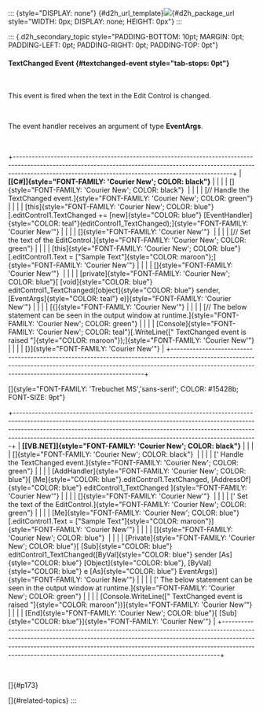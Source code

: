 ::: {style="DISPLAY: none"}
[](ms-xhelp:///?Id=d2h_url_template){#d2h_url_template}![](!package_url!){#d2h_package_url style="WIDTH: 0px; DISPLAY: none; HEIGHT: 0px"}
:::

::: {.d2h_secondary_topic style="PADDING-BOTTOM: 10pt; MARGIN: 0pt; PADDING-LEFT: 0pt; PADDING-RIGHT: 0pt; PADDING-TOP: 0pt"}
#### TextChanged Event {#textchanged-event style="tab-stops: 0pt"}

 

This event is fired when the text in the Edit Control is changed.

 

The event handler receives an argument of type **EventArgs**.

 

+---------------------------------------------------------------------------------------------------------------------------------------------------------------------------------------------------------------------------------+
| **[\[C#\]]{style="FONT-FAMILY: 'Courier New'; COLOR: black"}**                                                                                                                                                                  |
|                                                                                                                                                                                                                                 |
| []{style="FONT-FAMILY: 'Courier New'; COLOR: black"}                                                                                                                                                                            |
|                                                                                                                                                                                                                                 |
| [// Handle the TextChanged event.]{style="FONT-FAMILY: 'Courier New'; COLOR: green"}                                                                                                                                            |
|                                                                                                                                                                                                                                 |
| [this]{style="FONT-FAMILY: 'Courier New'; COLOR: blue"}[.editControl1.TextChanged += [new]{style="COLOR: blue"} [EventHandler]{style="COLOR: teal"}(editControl1_TextChanged);]{style="FONT-FAMILY: 'Courier New'"}             |
|                                                                                                                                                                                                                                 |
| []{style="FONT-FAMILY: 'Courier New'"}                                                                                                                                                                                          |
|                                                                                                                                                                                                                                 |
| [// Set the text of the EditControl.]{style="FONT-FAMILY: 'Courier New'; COLOR: green"}                                                                                                                                         |
|                                                                                                                                                                                                                                 |
| [this]{style="FONT-FAMILY: 'Courier New'; COLOR: blue"}[.editControl1.Text = [\"Sample Text\"]{style="COLOR: maroon"};]{style="FONT-FAMILY: 'Courier New'"}                                                                     |
|                                                                                                                                                                                                                                 |
| []{style="FONT-FAMILY: 'Courier New'"}                                                                                                                                                                                          |
|                                                                                                                                                                                                                                 |
| [private]{style="FONT-FAMILY: 'Courier New'; COLOR: blue"}[ [void]{style="COLOR: blue"} editControl1_TextChanged([object]{style="COLOR: blue"} sender, [EventArgs]{style="COLOR: teal"} e)]{style="FONT-FAMILY: 'Courier New'"} |
|                                                                                                                                                                                                                                 |
| [{]{style="FONT-FAMILY: 'Courier New'"}                                                                                                                                                                                         |
|                                                                                                                                                                                                                                 |
| [// The below statement can be seen in the output window at runtime.]{style="FONT-FAMILY: 'Courier New'; COLOR: green"}                                                                                                         |
|                                                                                                                                                                                                                                 |
| [Console]{style="FONT-FAMILY: 'Courier New'; COLOR: teal"}[.WriteLine([\" TextChanged event is raised \"]{style="COLOR: maroon"});]{style="FONT-FAMILY: 'Courier New'"}                                                         |
|                                                                                                                                                                                                                                 |
| [}]{style="FONT-FAMILY: 'Courier New'"}                                                                                                                                                                                         |
+---------------------------------------------------------------------------------------------------------------------------------------------------------------------------------------------------------------------------------+

[]{style="FONT-FAMILY: 'Trebuchet MS','sans-serif'; COLOR: #15428b; FONT-SIZE: 9pt"} 

+-----------------------------------------------------------------------------------------------------------------------------------------------------------------------------------------------------------------------------------------------------------------------------------------------------------------------+
| **[\[VB.NET\]]{style="FONT-FAMILY: 'Courier New'; COLOR: black"}**                                                                                                                                                                                                                                                    |
|                                                                                                                                                                                                                                                                                                                       |
| []{style="FONT-FAMILY: 'Courier New'; COLOR: black"}                                                                                                                                                                                                                                                                  |
|                                                                                                                                                                                                                                                                                                                       |
| [\' Handle the TextChanged event.]{style="FONT-FAMILY: 'Courier New'; COLOR: green"}                                                                                                                                                                                                                                  |
|                                                                                                                                                                                                                                                                                                                       |
| [AddHandler]{style="FONT-FAMILY: 'Courier New'; COLOR: blue"}[ [Me]{style="COLOR: blue"}.editControl1.TextChanged, [AddressOf]{style="COLOR: blue"} editControl1_TextChanged ]{style="FONT-FAMILY: 'Courier New'"}                                                                                                    |
|                                                                                                                                                                                                                                                                                                                       |
| []{style="FONT-FAMILY: 'Courier New'"}                                                                                                                                                                                                                                                                                |
|                                                                                                                                                                                                                                                                                                                       |
| [\' Set the text of the EditControl.]{style="FONT-FAMILY: 'Courier New'; COLOR: green"}                                                                                                                                                                                                                               |
|                                                                                                                                                                                                                                                                                                                       |
| [Me]{style="FONT-FAMILY: 'Courier New'; COLOR: blue"}[.editControl1.Text = [\"Sample Text\"]{style="COLOR: maroon"}]{style="FONT-FAMILY: 'Courier New'"}                                                                                                                                                              |
|                                                                                                                                                                                                                                                                                                                       |
| []{style="FONT-FAMILY: 'Courier New'; COLOR: blue"}                                                                                                                                                                                                                                                                   |
|                                                                                                                                                                                                                                                                                                                       |
| [Private]{style="FONT-FAMILY: 'Courier New'; COLOR: blue"}[ [Sub]{style="COLOR: blue"} editControl1_TextChanged([ByVal]{style="COLOR: blue"} sender [As]{style="COLOR: blue"} [Object]{style="COLOR: blue"}, [ByVal]{style="COLOR: blue"} e [As]{style="COLOR: blue"} EventArgs)]{style="FONT-FAMILY: 'Courier New'"} |
|                                                                                                                                                                                                                                                                                                                       |
| [\' The below statement can be seen in the output window at runtime.]{style="FONT-FAMILY: 'Courier New'; COLOR: green"}                                                                                                                                                                                               |
|                                                                                                                                                                                                                                                                                                                       |
| [Console.WriteLine([\" TextChanged event is raised \"]{style="COLOR: maroon"})]{style="FONT-FAMILY: 'Courier New'"}                                                                                                                                                                                                   |
|                                                                                                                                                                                                                                                                                                                       |
| [End]{style="FONT-FAMILY: 'Courier New'; COLOR: blue"}[ [Sub]{style="COLOR: blue"}]{style="FONT-FAMILY: 'Courier New'"}                                                                                                                                                                                               |
+-----------------------------------------------------------------------------------------------------------------------------------------------------------------------------------------------------------------------------------------------------------------------------------------------------------------------+

 

[]{#p173} 

[]{#related-topics}
:::
